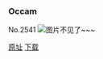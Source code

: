 ### Occam
No.2541
![图片不见了~~~](https://imgs.xkcd.com/comics/occam.png)

[原址](https://xkcd.com//2541) [下载](https://imgs.xkcd.com/comics/occam.png)

